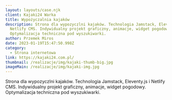 ```yaml
---
layout: layouts/case.njk
client: Kajaki24 Warka
title: Wypożyczalnia kajaków
description: Strona dla wypozyczlni kajaków. Technologia Jamstack, Eleventy.js i
  Netlify CMS. Indywidualny projekt graficzny, animacje, widget pogodowy.
  Optymalizacja techniczna pod wyszukiwarki.
author: Przemek Miros
date: 2023-01-19T15:47:50.998Z
category:
  - Strona internetowa
link: https://kajaki24.com.pl/
thumbnail: /realizacje/img/kajaki-thumb-big.jpg
imageMain: /realizacje/img/kajaki-img.jpg
---
```

Strona dla wypozyczlni kajaków. Technologia Jamstack, Eleventy.js i Netlify CMS. Indywidualny projekt graficzny, animacje, widget pogodowy. Optymalizacja techniczna pod wyszukiwarki.